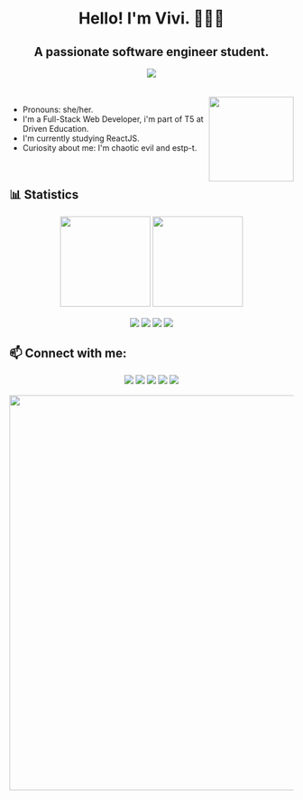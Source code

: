  <div align="center">
 <h1> Hello! I'm Vivi. 👩🏻‍💻</h1> 
 <h2>A passionate software engineer student.</h2>
   <img src="https://cdn.discordapp.com/attachments/469247110286409742/875169875843223562/tenor_1.gif"/>
 </div>
<br>
 <br>
<div>
  <img align="right" width="150px" src="https://media.discordapp.net/attachments/828075838259331093/951320479090745444/output_ZRzGID.gif?width=473&height=473"/>
</div>
 <ul>
 <li>Pronouns: she/her.
   <li>I'm a Full-Stack Web Developer, i'm part of T5 at Driven Education.
    <li>I'm currently studying ReactJS.
 <li>Curiosity about me: I'm chaotic evil and estp-t.</li>
  </ul>

   <br>
 
 <h2>📊 Statistics</h2>
 <div align="center">
<img height="160em" src="https://github-readme-stats.vercel.app/api?username=unverzed&show_icons=true&theme=radical"/>
<img height="160em" src="https://github-readme-stats.vercel.app/api/top-langs/?username=unverzed&layout=compact&langs_count=16&theme=radical"/>
 </div>
 <br>
 <div align="center">
 <img src="https://img.shields.io/badge/HTML5-E34F26?style=for-the-badge&logo=html5&logoColor=white">
 <img src="https://img.shields.io/badge/CSS3-1572B6?style=for-the-badge&logo=css3&logoColor=white">
 <img src="https://img.shields.io/badge/React-20232A?style=for-the-badge&logo=react&logoColor=61DAFB">
 <img src="https://img.shields.io/badge/JavaScript-323330?style=for-the-badge&logo=javascript&logoColor=F7DF1E">
 </div>
  
 <h2>📫 Connect with me: </h2>
 <div align="center">
<a href="https://instagram.com/vivirortega" target="_blank"><img src="https://img.shields.io/badge/-Instagram-%23E4405F?style=for-the-badge&logo=instagram&logoColor=white" target="_blank"></a>
 <a href="https://www.linkedin.com/in/vitoriarortega/" target="_blank"><img src="https://img.shields.io/badge/-LinkedIn-%230077B5?style=for-the-badge&logo=linkedin&logoColor=white" target="_blank"></a>
  <a href="mailto:vitoriarortega@gmail.com" target="_blank"><img src="https://img.shields.io/badge/Gmail-D14836?style=for-the-badge&logo=gmail&logoColor=white" target="_blank"></a>
<a href="https://open.spotify.com/user/22wfzfnt6vnvvjntv7jmlvblq?si=NpHBK_DaRd2XC7q7S8GHiw&nd=1" target="_blank"><img src="https://img.shields.io/badge/Spotify-1ED760?&style=for-the-badge&logo=spotify&logoColor=white"></a> 
<a href="https://steamcommunity.com/id/unverzed" target="_blank"><img src="https://img.shields.io/badge/Steam-000000?style=for-the-badge&logo=steam&logoColor=white"></a> 


 <br>
 <br>
 <img height="700em" src="https://media.discordapp.net/attachments/828075838259331093/951316551934546020/anil-demir-lainroom-animated-002.gif?width=710&height=473"/>
</div>
 

